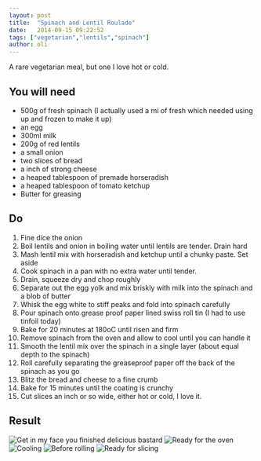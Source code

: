 ```yaml
---
layout: post
title:  "Spinach and Lentil Roulade"
date:   2014-09-15 09:22:52
tags: ["vegetarian","lentils","spinach"]
author: oli
---
```


A rare vegetarian meal, but one I love hot or cold.


## You will need

* 500g of fresh spinach (I actually used a mi of fresh which needed using up and frozen to make it up)
* an egg
* 300ml milk
* 200g of red lentils
* a small onion
* two slices of bread
* a inch of strong cheese
* a heaped tablespoon of premade horseradish 
* a heaped tablespoon of tomato ketchup
* Butter for greasing



## Do

1. Fine dice the onion
2. Boil lentils and onion in boiling water until lentils are tender.  Drain hard
3. Mash lentil mix with horseradish and ketchup until a chunky paste. Set aside
4. Cook spinach in a pan with no extra water until tender.
5. Drain, squeeze dry and chop roughly
6. Separate out the egg yolk and mix briskly with milk into the spinach and a blob of butter
7. Whisk the egg white to stiff peaks and fold into spinach carefully
8. Pour spinach onto grease proof paper lined swiss roll tin (I had to use tinfoil today)
9. Bake for 20 minutes at 180oC until risen and firm
10. Remove spinach from the oven and allow to cool until you can handle it
11. Smooth the lentil mix over the spinach in a single layer (about equal depth to the spinach)
12. Roll carefully separating the greaseproof paper off the back of the spinach as you go
13. Blitz the bread and cheese to a fine crumb
14. Bake for 15 minutes until the coating is crunchy
15. Cut slices an inch or so wide, either hot or cold, I love it.

## Result
![Get in my face you finished delicious bastard](/images/blog/served.jpg "Get in my face you finished delicious bastard")
![Ready for the oven](/images/blog/uncooked_spinach.jpg "Ready for the oven")
![Cooling](/images/blog/cooked_spinach.jpg "Cooling")
![Before rolling](/images/blog/layered.jpg "Before rolling")
![Ready for slicing](/images/blog/finished.jpg "Ready for slicing")